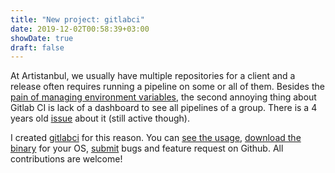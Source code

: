 ```yaml
---
title: "New project: gitlabci"
date: 2019-12-02T00:58:39+03:00
showDate: true
draft: false
---
```


At Artistanbul, we usually have multiple repositories for a client and a
release often requires running a pipeline on some or all of them. Besides the
[pain of managing environment variables](/post/new-project-gitlabenv/), the
second annoying thing about Gitlab CI is lack of a dashboard to see all pipelines
of a group. There is a 4 years old
[issue](https://gitlab.com/gitlab-org/gitlab/issues/7861) about it (still
active though).

I created [gitlabci](https://github.com/egegunes/gitlabci) for this reason. You
can [see the
usage](https://github.com/egegunes/gitlabci/blob/master/README.md), [download
the binary](https://github.com/egegunes/gitlabci/releases) for your OS,
[submit](https://github.com/egegunes/gitlabci/issues) bugs and feature request
on Github. All contributions are welcome!
